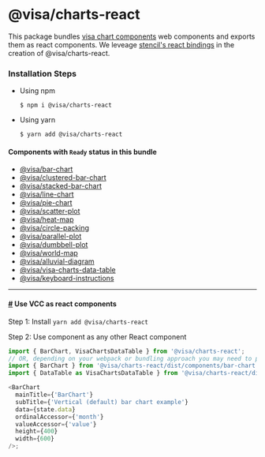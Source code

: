 # @visa/charts-react

This package bundles [visa chart components](../../) web components and exports them as react components. We leveage [stencil's react bindings](https://stenciljs.com/docs/framework-bindings) in the creation of @visa/charts-react.

### Installation Steps

- Using npm
  ```
  $ npm i @visa/charts-react
  ```
- Using yarn
  ```
  $ yarn add @visa/charts-react
  ```

#### Components with `Ready` status in this bundle

- [@visa/bar-chart](../bar-chart)
- [@visa/clustered-bar-chart](../clustered-bar-chart)
- [@visa/stacked-bar-chart](../stacked-bar-chart)
- [@visa/line-chart](../line-chart)
- [@visa/pie-chart](../pie-chart)
- [@visa/scatter-plot](../scatter-plot)
- [@visa/heat-map](../heat-map)
- [@visa/circle-packing](../circle-packing)
- [@visa/parallel-plot](../parallel-plot)
- [@visa/dumbbell-plot](../dumbbell-plot)
- [@visa/world-map](../world-map)
- [@visa/alluvial-diagram](../alluvial-diagram)
- [@visa/visa-charts-data-table](../data-table)
- [@visa/keyboard-instructions](packages/keyboard-instructions)

<!-- #### Components with `Development` status -->
<hr>

#### <a name="react_components" href="#react_components">#</a> Use VCC as react components

Step 1: Install `yarn add @visa/charts-react`

Step 2: Use component as any other React component

```js
import { BarChart, VisaChartsDataTable } from '@visa/charts-react';
// OR, depending on your webpack or bundling approach you may need to pull each component directly
import { BarChart } from '@visa/charts-react/dist/components/bar-chart';
import { DataTable as VisaChartsDataTable } from '@visa/charts-react/dist/components/visa-charts-data-table';

<BarChart
  mainTitle={'BarChart'}
  subTitle={'Vertical (default) bar chart example'}
  data={state.data}
  ordinalAccessor={'month'}
  valueAccessor={'value'}
  height={400}
  width={600}
/>;
```

